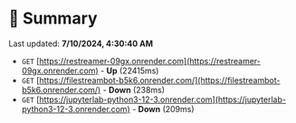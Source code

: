 # 📖 Summary
Last updated: **7/10/2024, 4:30:40 AM**

- `GET` [https://restreamer-09gx.onrender.com](https://restreamer-09gx.onrender.com) - **Up** (22415ms)
- `GET` [https://filestreambot-b5k6.onrender.com/](https://filestreambot-b5k6.onrender.com/) - **Down** (238ms)
- `GET` [https://jupyterlab-python3-12-3.onrender.com](https://jupyterlab-python3-12-3.onrender.com) - **Down** (209ms)
